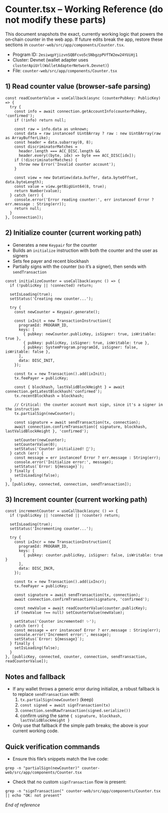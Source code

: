 # Counter.tsx – Working Reference (do not modify these parts)

This document snapshots the exact, currently working logic that powers the on‑chain counter in the web app. If future edits break the app, restore these sections in `counter-web/src/app/components/Counter.tsx`.

- Program ID: `2esiwqpYjizvnSQBFcvo5cSNbgzpPVfTW2ew24YUiHj1`
- Cluster: Devnet (wallet adapter uses `clusterApiUrl(WalletAdapterNetwork.Devnet)`)
- File: `counter-web/src/app/components/Counter.tsx`

## 1) Read counter value (browser‑safe parsing)

```
const readCounterValue = useCallback(async (counterPubkey: PublicKey) => {
  try {
    const info = await connection.getAccountInfo(counterPubkey, 'confirmed');
    if (!info) return null;

    const raw = info.data as unknown;
    const data = raw instanceof Uint8Array ? raw : new Uint8Array(raw as ArrayBufferLike);
    const header = data.subarray(0, 8);
    const discriminatorMatches =
      header.length === ACC_DISC.length &&
      header.every((byte, idx) => byte === ACC_DISC[idx]);
    if (!discriminatorMatches) {
      throw new Error('Invalid counter account');
    }

    const view = new DataView(data.buffer, data.byteOffset, data.byteLength);
    const value = view.getBigUint64(8, true);
    return Number(value);
  } catch (err) {
    console.error('Error reading counter:', err instanceof Error ? err.message : String(err));
    return null;
  }
}, [connection]);
```

## 2) Initialize counter (current working path)

- Generates a new `Keypair` for the counter
- Builds an `initialize` instruction with both the counter and the user as signers
- Sets fee payer and recent blockhash
- Partially signs with the counter (so it’s a signer), then sends with `sendTransaction`

```
const initializeCounter = useCallback(async () => {
  if (!publicKey || !connected) return;

  setIsLoading(true);
  setStatus('Creating new counter...');

  try {
    const newCounter = Keypair.generate();

    const ixInit = new TransactionInstruction({
      programId: PROGRAM_ID,
      keys: [
        { pubkey: newCounter.publicKey, isSigner: true, isWritable: true },
        { pubkey: publicKey, isSigner: true, isWritable: true },
        { pubkey: SystemProgram.programId, isSigner: false, isWritable: false },
      ],
      data: DISC_INIT,
    });

    const tx = new Transaction().add(ixInit);
    tx.feePayer = publicKey;

    const { blockhash, lastValidBlockHeight } = await connection.getLatestBlockhash('confirmed');
    tx.recentBlockhash = blockhash;

    // Critical: the counter account must sign, since it's a signer in the instruction
    tx.partialSign(newCounter);

    const signature = await sendTransaction(tx, connection);
    await connection.confirmTransaction({ signature, blockhash, lastValidBlockHeight }, 'confirmed');

    setCounter(newCounter);
    setCounterValue(0);
    setStatus('Counter initialized! 🎉');
  } catch (err) {
    const message = err instanceof Error ? err.message : String(err);
    console.error('Initialize error:', message);
    setStatus(`Error: ${message}`);
  } finally {
    setIsLoading(false);
  }
}, [publicKey, connected, connection, sendTransaction]);
```

## 3) Increment counter (current working path)

```
const incrementCounter = useCallback(async () => {
  if (!publicKey || !connected || !counter) return;

  setIsLoading(true);
  setStatus('Incrementing counter...');

  try {
    const ixIncr = new TransactionInstruction({
      programId: PROGRAM_ID,
      keys: [
        { pubkey: counter.publicKey, isSigner: false, isWritable: true }
      ],
      data: DISC_INCR,
    });

    const tx = new Transaction().add(ixIncr);
    tx.feePayer = publicKey;

    const signature = await sendTransaction(tx, connection);
    await connection.confirmTransaction(signature, 'confirmed');

    const newValue = await readCounterValue(counter.publicKey);
    if (newValue !== null) setCounterValue(newValue);

    setStatus('Counter incremented! ✨');
  } catch (err) {
    const message = err instanceof Error ? err.message : String(err);
    console.error('Increment error:', message);
    setStatus(`Error: ${message}`);
  } finally {
    setIsLoading(false);
  }
}, [publicKey, connected, counter, connection, sendTransaction, readCounterValue]);
```

## Notes and fallback
- If any wallet throws a generic error during initialize, a robust fallback is to replace `sendTransaction` with:
  1) `tx.partialSign(newCounter)` (keep)
  2) `const signed = await signTransaction(tx)`
  3) `connection.sendRawTransaction(signed.serialize())`
  4) confirm using the same `{ signature, blockhash, lastValidBlockHeight }`
- Only use that fallback if the simple path breaks; the above is your current working code.

## Quick verification commands
- Ensure this file’s snippets match the live code:
```
grep -n "partialSign(newCounter)" counter-web/src/app/components/Counter.tsx
```
- Check that no custom `signTransaction` flow is present:
```
grep -n "signTransaction(" counter-web/src/app/components/Counter.tsx || echo "OK: not present"
```

*End of reference*

